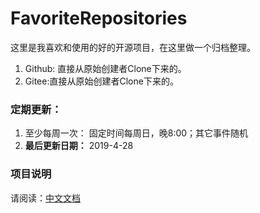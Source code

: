 # FavoriteRepositories
这里是我喜欢和使用的好的开源项目，在这里做一个归档整理。

1. Github: 直接从原始创建者Clone下来的。
2. Gitee:直接从原始创建者Clone下来的。



### 定期更新：

1. 至少每周一次： 固定时间每周日，晚8:00；其它事件随机
2. **最后更新日期：** 2019-4-28

### 项目说明

请阅读：[中文文档](https://xueyusky.github.io/FavoriteRepositories)


